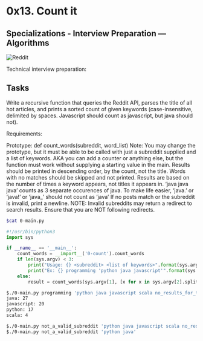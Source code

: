 # 0x13. Count it

## Specializations - Interview Preparation ― Algorithms

![Reddit](https://publish.illinois.edu/commonsknowledge/files/2018/04/1200px-Reddit_logo_and_wordmark.svg_.png)

Technical interview preparation:

## Tasks

Write a recursive function that queries the Reddit API, parses the title of all
hot articles, and prints a sorted count of given keywords (case-insensitive,
delimited by spaces. Javascript should count as javascript, but java should
not).

Requirements:

Prototype: def count_words(subreddit, word_list)
Note: You may change the prototype, but it must be able to be called with just
a subreddit supplied and a list of keywords. AKA you can add a counter or
anything else, but the function must work without supplying a starting value
in the main.
Results should be printed in descending order, by the count, not the title.
Words with no matches should be skipped and not printed.
Results are based on the number of times a keyword appears, not titles it
appears in. ‘java java java’ counts as 3 separate occurences of java.
To make life easier, ‘java.’ or ‘java!’ or ‘java_’ should not count as ‘java’
If no posts match or the subreddit is invalid, print a newline.
NOTE: Invalid subreddits may return a redirect to search results. Ensure that
you are NOT following redirects.

```bash
$cat 0-main.py
```

```python
#!/usr/bin/python3
import sys

if __name__ == '__main__':
    count_words = __import__('0-count').count_words
    if len(sys.argv) < 3:
        print("Usage: {} <subreddit> <list of keywords>".format(sys.argv[0]))
        print("Ex: {} programming 'python java javascript'".format(sys.argv[0]))
    else:
        result = count_words(sys.argv[1], [x for x in sys.argv[2].split()])
```

```bash
$./0-main.py programming 'python java javascript scala no_results_for_this_one'
java: 27
javascript: 20
python: 17
scala: 4

$./0-main.py not_a_valid_subreddit 'python java javascript scala no_results_for_this_one'
$./0-main.py not_a_valid_subreddit 'python java'

```
